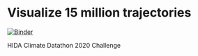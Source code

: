 # Visualize 15 million trajectories

[![Binder](https://binder.pangeo.io/badge_logo.svg)](https://binder.pangeo.io/v2/gh/geomar-tm/visualize-15-million-trajectories-binder/master?urlpath=git-pull?repo=https://github.com/geomar-tm/visualize-15-million-trajectories.git)

HIDA Climate Datathon 2020 Challenge
